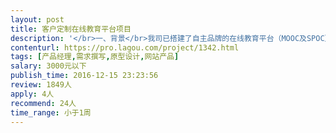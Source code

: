 ```yaml
---                
layout: post       
title: 客户定制在线教育平台项目           
description: '</br>一、背景</br>我司已搭建了自主品牌的在线教育平台（MOOC及SPOC），需要在此平台基础上为客户定制开发专属的SPOC平台，根据客户需要，规划设计产品原型界面，需要评估平台现有模块是否满足客户需求，对比竞品，写出需求文档，并给出分阶段的工作量预估。</br></br>二、主要功能点</br>客户需求摘要</br>A、客户的专属平台网站界面（PC）</br>B、教学分析工具……等；</br>C、可视化公式编辑……等；</br>（具体详谈）</br></br>三、人员要求：</br>1、有MOOC、SPOC在线教育平台产品设计的经验。</br>2、良好的沟通能力和契约精神。</br>3、有在线教育、教学管理软件产品开发经验优先。</br></br>四、交付物</br>需求文档、产品原型</br>'     
contenturl: https://pro.lagou.com/project/1342.html      
tags: [产品经理,需求撰写,原型设计,网站产品]            
salary: 3000元以下          
publish_time: 2016-12-15 23:23:56         
review: 1849人                   
apply: 4人                   
recommend: 24人                   
time_range: 小于1周              
---                 
```

